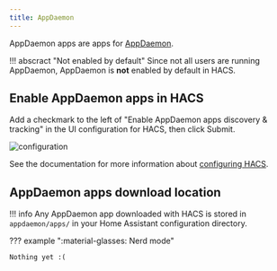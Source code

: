 ```yaml
---
title: AppDaemon
---
```


AppDaemon apps are apps for [AppDaemon](https://appdaemon.readthedocs.io/en/stable/).

!!! abscract "Not enabled by default"
    Since not all users are running AppDaemon, AppDaemon is **not** enabled by default in HACS.


## Enable AppDaemon apps in HACS

Add a checkmark to the left of "Enable AppDaemon apps discovery & tracking" in the UI configuration for HACS, then click Submit.

![configuration](/assets/images/options_flow/option3.png)

See the documentation for more information about [configuring HACS](/docs/configuration/basic.md).

## AppDaemon apps download location

!!! info
    Any AppDaemon app downloaded with HACS is stored in `appdaemon/apps/` in your Home Assistant configuration directory.

??? example ":material-glasses: Nerd mode"

    Nothing yet :(
